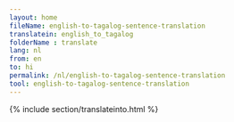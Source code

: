 ```yaml
---
layout: home
fileName: english-to-tagalog-sentence-translation
translatein: english_to_tagalog
folderName : translate
lang: nl
from: en
to: hi
permalink: /nl/english-to-tagalog-sentence-translation
tool: english-to-tagalog-sentence-translation
---
```

{% include section/translateinto.html %}